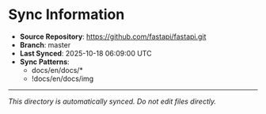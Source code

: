 # Sync Information

- **Source Repository**: https://github.com/fastapi/fastapi.git
- **Branch**: master
- **Last Synced**: 2025-10-18 06:09:00 UTC
- **Sync Patterns**:
  - docs/en/docs/*
  - !docs/en/docs/img

---
*This directory is automatically synced. Do not edit files directly.*
